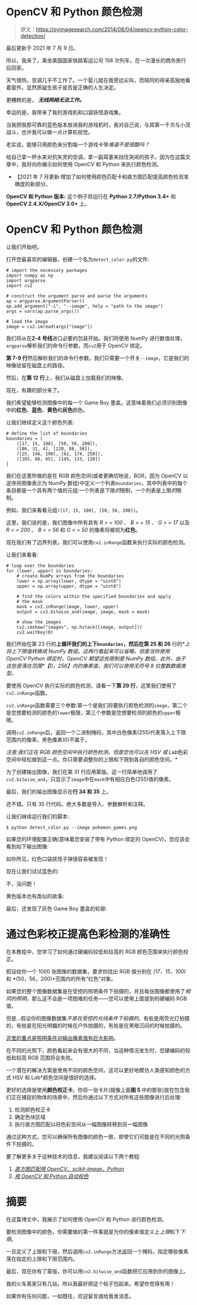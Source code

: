 # OpenCV 和 Python 颜色检测

> 原文：<https://pyimagesearch.com/2014/08/04/opencv-python-color-detection/>

最后更新于 2021 年 7 月 9 日。

所以，我来了。乘坐美国国家铁路客运公司 158 次列车，在一次漫长的商务旅行后回家。

天气很热。空调几乎不工作了。一个婴儿就在我旁边尖叫，而陪同的母亲孤独地看着窗外，显然质疑生孩子是否是正确的人生决定。

更糟糕的是， ***无线网络无法工作。***

幸运的是，我带来了我的游戏机和口袋妖怪游戏集。

当我把我那可靠的蓝色版本放进我的游戏机时，我对自己说，与其第一千次与小茂战斗，也许我可以做一点计算机视觉。

老实说，能够只用颜色来分割每一个游戏卡带*难道不是很酷吗？*

给自己拿一杯水来对抗失灵的空调，拿一副耳塞来挡住哭闹的孩子。因为在这篇文章中，我将向你展示如何使用 OpenCV 和 Python 来执行颜色检测。

*   【2021 年 7 月更新:增加了如何使用颜色匹配卡和直方图匹配提高颜色检测准确度的新部分。

**OpenCV 和 Python 版本:**
这个例子将运行在 **Python 2.7/Python 3.4+** 和 **OpenCV 2.4.X/OpenCV 3.0+** 上。

# OpenCV 和 Python 颜色检测

让我们开始吧。

打开您最喜欢的编辑器，创建一个名为`detect_color.py`的文件:

```
# import the necessary packages
import numpy as np
import argparse
import cv2

# construct the argument parse and parse the arguments
ap = argparse.ArgumentParser()
ap.add_argument("-i", "--image", help = "path to the image")
args = vars(ap.parse_args())

# load the image
image = cv2.imread(args["image"])

```

我们将从在**2-4 号线**进口必要的包装开始。我们将使用 NumPy 进行数值处理，`argparse`解析我们的命令行参数，而`cv2`用于 OpenCV 绑定。

**第 7-9 行**然后解析我们的命令行参数。我们只需要一个开关`--image`，它是我们的映像驻留在磁盘上的路径。

然后，在**第 12 行**上，我们从磁盘上加载我们的映像。

现在，有趣的部分来了。

我们希望能够检测图像中的每一个 Game Boy 墨盒。这意味着我们必须识别图像中的**红色**、**蓝色**、**黄色**和**灰色**颜色。

让我们继续定义这个颜色列表:

```
# define the list of boundaries
boundaries = [
	([17, 15, 100], [50, 56, 200]),
	([86, 31, 4], [220, 88, 50]),
	([25, 146, 190], [62, 174, 250]),
	([103, 86, 65], [145, 133, 128])
]

```

我们在这里所做的是在 RGB 颜色空间(或者更确切地说，BGR，因为 OpenCV 以逆序将图像表示为 NumPy 数组)中定义一个列表`boundaries`，其中列表中的每个条目都是一个具有两个值的元组:一个列表是下限*的*限制，一个列表是上限*的*限制。

例如，我们来看看元组`([17, 15, 100], [50, 56, 200])`。

这里，我们说的是，我们图像中所有具有 *R > = 100* 、 *B > = 15* 、 *G > = 17* 以及 *R < = 200* 、 *B < = 56* 和 *G < = 50* 的像素将被视为**红色**。

现在我们有了边界列表，我们可以使用`cv2.inRange`函数来执行实际的颜色检测。

让我们来看看:

```
# loop over the boundaries
for (lower, upper) in boundaries:
	# create NumPy arrays from the boundaries
	lower = np.array(lower, dtype = "uint8")
	upper = np.array(upper, dtype = "uint8")

	# find the colors within the specified boundaries and apply
	# the mask
	mask = cv2.inRange(image, lower, upper)
	output = cv2.bitwise_and(image, image, mask = mask)

	# show the images
	cv2.imshow("images", np.hstack([image, output]))
	cv2.waitKey(0)

```

我们开始在第 23 行的**上循环我们的上下`boundaries`，然后在第 25 和 26** 行的**上将上下限值转换成 NumPy 数组。这两行看起来可以省略，但是当你使用 OpenCV Python 绑定时，OpenCV *期望*这些限制是 NumPy 数组。此外，由于这些是落在范围*【0，256】*内的像素值，我们可以使用无符号 8 位整数数据类型。**

要使用 OpenCV 执行实际的颜色检测，请看一下**第 29 行**，这里我们使用了`cv2.inRange`函数。

`cv2.inRange`函数需要三个参数:第一个是我们将要执行颜色检测的`image`，第二个是您想要检测的颜色的`lower`极限，第三个参数是您想要检测的颜色的`upper`极限。

调用`cv2.inRange`后，返回一个二进制掩码，其中白色像素(255)代表落入上下限范围内的像素，黑色像素(0)不属于。

*注意:我们正在 RGB 颜色空间中执行颜色检测。但是您也可以在 HSV 或 L*a*b*色彩空间中轻松做到这一点。你只需要调整你的上限和下限到各自的颜色空间。*

为了创建输出图像，我们在第 31 行应用蒙版。这一行简单地调用了`cv2.bitwise_and`，只显示了`image`中在`mask`中有相应白色(255)值的像素。

最后，我们的输出图像显示在**行 34 和 35** 上。

还不错。只有 35 行代码，绝大多数是导入、参数解析和注释。

让我们继续运行我们的脚本:

```
$ python detect_color.py --image pokemon_games.png

```

如果您的环境配置正确(意味着您安装了带有 Python 绑定的 OpenCV)，您应该会看到如下输出图像:

如你所见，红色口袋妖怪子弹很容易被发现！

现在让我们试试蓝色的:

不，没问题！

黄色版本也有类似的故事:

最后，还发现了灰色 Game Boy 墨盒的轮廓:

# 通过色彩校正提高色彩检测的准确性

在本教程中，您学习了如何通过硬编码较低和较高的 RGB 颜色范围来执行颜色校正。

假设给你一个 1000 张图像的数据集，要求你找出 RGB 值分别在 *(17，15，100)* 和 *(50，56，200)*范围内的所有“红色”对象。

如果您的整个图像数据集是在受控的照明条件下拍摄的，并且每张图像都使用了*相同的照明*，那么这不会是一项困难的任务——您可以使用上面提到的硬编码 RGB 值。

但是…假设你的图像数据集*不是在受控的光线条件下拍摄的*。有些是用荧光灯拍摄的，有些是在阳光明媚的时候在户外拍摄的，有些是在黑暗沉闷的时候拍摄的。

[这里的重点是照明条件对输出像素值有巨大影响](https://pyimagesearch.com/2021/04/28/opencv-color-spaces-cv2-cvtcolor/)。

在不同的光照下，颜色看起来会有很大的不同，当这种情况发生时，您硬编码的较低和较高 RGB 范围将会失败。

一个潜在的解决方案是使用不同的颜色空间，这可以更好地模仿人类感知颜色的方式 HSV 和 L*a*b*颜色空间是很好的选择。

更好的选择是使用**颜色校正卡**。你将一张卡片(就像上面**图 5** 中的那张)放在包含我们正在捕捉的物体的场景中，然后你通过以下方式对所有这些图像进行后处理:

1.  检测颜色校正卡
2.  确定色块区域
3.  执行直方图匹配以将色彩空间从一幅图像转移到另一幅图像

通过这种方式，您可以确保所有图像的颜色一致，即使它们可能是在不同的光照条件下拍摄的。

要了解更多关于这种技术的信息，我建议阅读以下两个教程:

1.  [*直方图匹配用 OpenCV、scikit-image、Python*](https://pyimagesearch.com/2021/02/08/histogram-matching-with-opencv-scikit-image-and-python/)
2.  [*用 OpenCV 和 Python 自动校色*](https://pyimagesearch.com/2021/02/15/automatic-color-correction-with-opencv-and-python/)

# 摘要

在这篇博文中，我展示了如何使用 OpenCV 和 Python 进行颜色检测。

要检测图像中的颜色，你需要做的第一件事就是为你的像素值定义上*上限*和下*下限*。

一旦定义了上限和下限，然后调用`cv2.inRange`方法返回一个掩码，指定哪些像素落在指定的上限和下限范围内。

最后，现在你有了蒙版，你可以用`cv2.bitwise_and`函数把它应用到你的图像上。

我的火车离家只有几站，所以我最好把这个帖子包起来。希望你觉得有用！

如果你有任何问题，一如既往，欢迎留言或给我发消息。